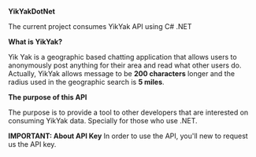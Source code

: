 <b>YikYakDotNet</b>

The current project consumes YikYak API using C# .NET

<b>What is YikYak?</b>

Yik Yak is a geographic based chatting application that allows users to anonymously post anything for their area and read what other users do. Actually, YikYak allows message to be <b>200 characters</b> longer and the radius used in the geographic search is <b>5 miles</b>.

<b>The purpose of this API</b>

The purpose is to provide a tool to other developers that are interested on consuming YikYak data. Specially for those who use .NET.

<b>IMPORTANT: About API Key</b>
In order to use the API, you'll new to request us the API key.








